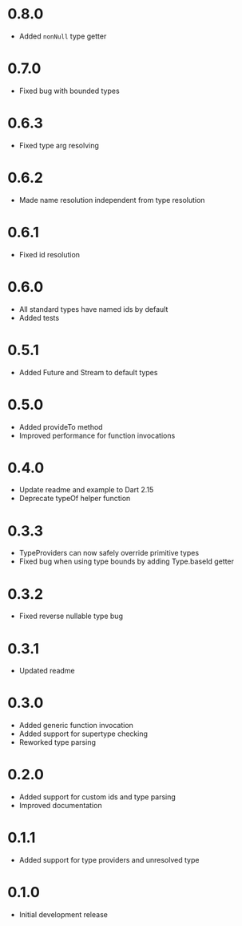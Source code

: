 # 0.8.0

- Added `nonNull` type getter

# 0.7.0

- Fixed bug with bounded types

# 0.6.3

- Fixed type arg resolving

# 0.6.2

- Made name resolution independent from type resolution

# 0.6.1

- Fixed id resolution

# 0.6.0

- All standard types have named ids by default
- Added tests

# 0.5.1

- Added Future and Stream to default types

# 0.5.0

- Added provideTo method
- Improved performance for function invocations

# 0.4.0

- Update readme and example to Dart 2.15
- Deprecate typeOf helper function

# 0.3.3

- TypeProviders can now safely override primitive types
- Fixed bug when using type bounds by adding Type.baseId getter

# 0.3.2

- Fixed reverse nullable type bug

# 0.3.1

- Updated readme

# 0.3.0

- Added generic function invocation
- Added support for supertype checking
- Reworked type parsing

# 0.2.0

- Added support for custom ids and type parsing
- Improved documentation

# 0.1.1

- Added support for type providers and unresolved type

# 0.1.0

- Initial development release